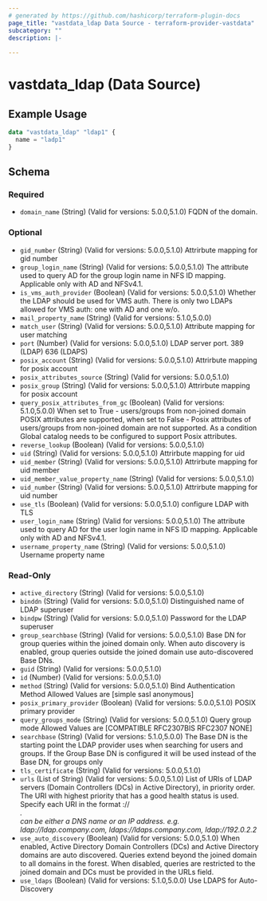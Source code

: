 ```yaml
---
# generated by https://github.com/hashicorp/terraform-plugin-docs
page_title: "vastdata_ldap Data Source - terraform-provider-vastdata"
subcategory: ""
description: |-
  
---
```


# vastdata_ldap (Data Source)



## Example Usage

```terraform
data "vastdata_ldap" "ldap1" {
  name = "ladp1"
}
```

<!-- schema generated by tfplugindocs -->
## Schema

### Required

- `domain_name` (String) (Valid for versions: 5.0.0,5.1.0) FQDN of the domain.

### Optional

- `gid_number` (String) (Valid for versions: 5.0.0,5.1.0) Attrirbute mapping for gid number
- `group_login_name` (String) (Valid for versions: 5.0.0,5.1.0) The attribute used to query AD for the group login name in NFS ID mapping. Applicable only with AD and NFSv4.1.
- `is_vms_auth_provider` (Boolean) (Valid for versions: 5.0.0,5.1.0) Whether the LDAP should be used for VMS auth. There is only two LDAPs allowed for VMS auth: one with AD and one w/o.
- `mail_property_name` (String) (Valid for versions: 5.1.0,5.0.0)
- `match_user` (String) (Valid for versions: 5.0.0,5.1.0) Attribute mapping for user matching
- `port` (Number) (Valid for versions: 5.0.0,5.1.0) LDAP server port. 389 (LDAP)  636 (LDAPS)
- `posix_account` (String) (Valid for versions: 5.0.0,5.1.0) Attrirbute mapping for posix account
- `posix_attributes_source` (String) (Valid for versions: 5.0.0,5.1.0)
- `posix_group` (String) (Valid for versions: 5.0.0,5.1.0) Attrirbute mapping for posix account
- `query_posix_attributes_from_gc` (Boolean) (Valid for versions: 5.1.0,5.0.0) When set to True - users/groups from non-joined domain POSIX attributes are supported,
when set to False - Posix attributes of users/groups from non-joined domain are not supported.
As a condition Global catalog needs to be configured to support Posix attributes.
- `reverse_lookup` (Boolean) (Valid for versions: 5.0.0,5.1.0)
- `uid` (String) (Valid for versions: 5.0.0,5.1.0) Attrirbute mapping for uid
- `uid_member` (String) (Valid for versions: 5.0.0,5.1.0) Attrirbute mapping for uid member
- `uid_member_value_property_name` (String) (Valid for versions: 5.0.0,5.1.0)
- `uid_number` (String) (Valid for versions: 5.0.0,5.1.0) Attrirbute mapping for uid number
- `use_tls` (Boolean) (Valid for versions: 5.0.0,5.1.0) configure LDAP with TLS
- `user_login_name` (String) (Valid for versions: 5.0.0,5.1.0) The attribute used to query AD for the user login name in NFS ID mapping. Applicable only with AD and NFSv4.1.
- `username_property_name` (String) (Valid for versions: 5.0.0,5.1.0) Username property name

### Read-Only

- `active_directory` (String) (Valid for versions: 5.0.0,5.1.0)
- `binddn` (String) (Valid for versions: 5.0.0,5.1.0) Distinguished name of LDAP superuser
- `bindpw` (String) (Valid for versions: 5.0.0,5.1.0) Password for the LDAP superuser
- `group_searchbase` (String) (Valid for versions: 5.0.0,5.1.0) Base DN for group queries within the joined domain only. When auto discovery is enabled, group queries outside the joined domain use auto-discovered Base DNs.
- `guid` (String) (Valid for versions: 5.0.0,5.1.0)
- `id` (Number) (Valid for versions: 5.0.0,5.1.0)
- `method` (String) (Valid for versions: 5.0.0,5.1.0) Bind Authentication Method Allowed Values are [simple sasl anonymous]
- `posix_primary_provider` (Boolean) (Valid for versions: 5.0.0,5.1.0) POSIX primary provider
- `query_groups_mode` (String) (Valid for versions: 5.0.0,5.1.0) Query group mode Allowed Values are [COMPATIBLE RFC2307BIS RFC2307 NONE]
- `searchbase` (String) (Valid for versions: 5.1.0,5.0.0) The Base DN is the starting point the LDAP provider uses when searching for users and groups. If the Group Base DN is configured it will be used instead of the Base DN, for groups only
- `tls_certificate` (String) (Valid for versions: 5.0.0,5.1.0)
- `urls` (List of String) (Valid for versions: 5.0.0,5.1.0) List of URIs of LDAP servers (Domain Controllers (DCs) in Active Directory), in priority order. The URI with highest priority that has a good health status is used. Specify each URI in the format <scheme>://<address>. <address> can be either a DNS name or an IP address. e.g. ldap://ldap.company.com, ldaps://ldaps.company.com, ldap://192.0.2.2
- `use_auto_discovery` (Boolean) (Valid for versions: 5.0.0,5.1.0) When enabled, Active Directory Domain Controllers (DCs) and Active Directory domains are auto discovered. Queries extend beyond the joined domain to all domains in the forest. When disabled, queries are restricted to the joined domain and DCs must be provided in the URLs field.
- `use_ldaps` (Boolean) (Valid for versions: 5.1.0,5.0.0) Use LDAPS for Auto-Discovery
